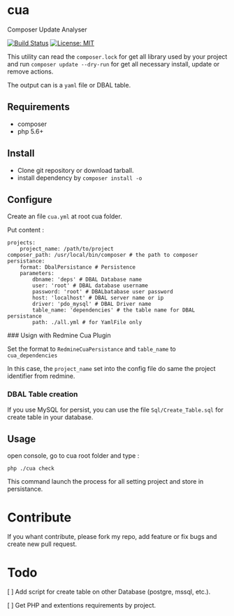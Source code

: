 # cua
Composer Update Analyser

[![Build Status](https://travis-ci.org/InExtenso/cua.svg?branch=master)](https://travis-ci.org/InExtenso/cua) [![License: MIT](https://img.shields.io/badge/License-MIT-yellow.svg)](https://opensource.org/licenses/MIT)

This utility can read the `composer.lock` for get all library used by your project and run `composer update --dry-run` for get all necessary install, update or remove actions.

The output can is a `yaml` file or DBAL table.

## Requirements

* composer
* php 5.6+

## Install

* Clone git repository or download tarball.
* install dependency by `composer install -o`

## Configure

Create an file `cua.yml` at root cua folder.

Put content :
```
projects:
    project_name: /path/to/project
composer_path: /usr/local/bin/composer # the path to composer
persistance:
    format: DbalPersistance # Persistence
    parameters:
        dbname: 'deps' # DBAL Database name
        user: 'root' # DBAL database username
        password: 'root' # DBALbatabase user password
        host: 'localhost' # DBAL server name or ip
        driver: 'pdo_mysql' # DBAL Driver name
        table_name: 'dependencies' # the table name for DBAL persistance
        path: ./all.yml # for YamlFile only

```

### Usign with Redmine Cua Plugin

Set the format to `RedmineCuaPersistance` and `table_name` to `cua_dependencies`

In this case, the `project_name` set into the config file do same the project identifier from redmine.


### DBAL Table creation

If you use MySQL for persist, you can use the file `Sql/Create_Table.sql` for create table in your database.


## Usage

open console, go to cua root folder and type :

```
php ./cua check
```

This command launch the process for all setting project and store in persistance.


# Contribute

If you whant contribute, please fork my repo, add feature or fix bugs and create new pull request.


# Todo

[ ] Add script for create table on other Database (postgre, mssql, etc.).

[ ] Get PHP and extentions requirements by project.

